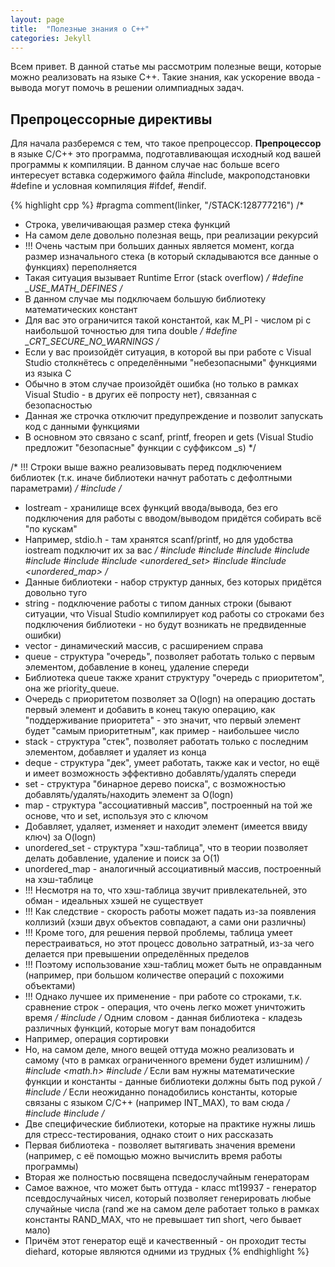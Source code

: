 ```yaml
---
layout: page
title:  "Полезные знания о C++"
categories: Jekyll
---
```

Всем привет. В данной статье мы рассмотрим полезные вещи, которые можно реализовать на языке C++. Такие знания, как ускорение ввода - вывода могут помочь в решении олимпиадных задач.

## Препроцессорные директивы
Для начала разберемся с тем, что такое препроцессор. **Препроцессор** в языке C/C++ это программа, подготавливающая исходный код вашей программы к компиляции. В данном случае нас больше всего интересует вставка содержимого файла #include, макроподстановки #define и условная компиляция #ifdef, #endif.

{% highlight cpp %}
#pragma comment(linker, "/STACK:128777216")
/*
 * Строка, увеличивающая размер стека функций
 * На самом деле довольно полезная вещь, при реализации рекурсий
 * !!! Очень частым при больших данных является момент, когда размер изначального стека (в который складываются все данные о функциях) переполняется
 * Такая ситуация вызывает Runtime Error (stack overflow)
*/
#define _USE_MATH_DEFINES
/*
 * В данном случае мы подключаем большую библиотеку математических констант
 * Для вас это ограничится такой константой, как M_PI - числом pi с наибольшой точностью для типа double
*/
#define _CRT_SECURE_NO_WARNINGS
/*
 * Если у вас произойдёт ситуация, в которой вы при работе с Visual Studio столкнётесь с определёнными "небезопасными" функциями из языка C
 * Обычно в этом случае произойдёт ошибка (но только в рамках Visual Studio - в других её попросту нет), связанная с безопасностью
 * Данная же строчка отключит предупреждение и позволит запускать код с данными функциями
 * В основном это связано с scanf, printf, freopen и gets (Visual Studio предложит "безопасные" функции с суффиксом _s)
*/
 
/* !!! Строки выше важно реализовывать перед подключением библиотек (т.к. иначе библиотеки начнут работать с дефолтными параметрами) */
#include <iostream>
/*
 * Iostream - хранилище всех функций ввода/вывода, без его подключения для работы с вводом/выводом придётся собирать всё "по кускам"
 * Например, stdio.h - там хранятся scanf/printf, но для удобства iostream подключит их за вас
*/
#include <string>
#include <vector>
#include <queue>
#include <stack>
#include <deque>
#include <set>
#include <unordered_set>
#include <map>
#include <unordered_map>
/*
 * Данные библиотеки - набор структур данных, без которых придётся довольно туго
 * string - подключение работы с типом данных строки (бывают ситуации, что Visual Studio компилирует код работы со строками без подключения библиотеки - но будут возникать не предвиденные ошибки)
 * vector - динамический массив, с расширением справа
 * queue - структура "очередь", позволяет работать только с первым элементом, добавление в конец, удаление спереди
 * Библиотека queue также хранит структуру "очередь с приоритетом", она же priority_queue.
 * Очередь с приоритетом позволяет за O(logn) на операцию достать первый элемент и добавить в конец такую операцию, как "поддерживание приоритета" - это значит, что первый элемент будет "самым приоритетным", как пример - наибольшее число
 * stack - структура "стек", позволяет работать только с последним элементом, добавляет и удаляет из конца
 * deque - структура "дек", умеет работать, также как и vector, но ещё и имеет возможность эффективно добавлять/удалять спереди
 * set - структура "бинарное дерево поиска", с возможностью добавлять/удалять/находить элемент за O(logn)
 * map - структура "ассоциативный массив", построенный на той же основе, что и set, используя это с ключом
 * Добавляет, удаляет, изменяет и находит элемент (имеется ввиду ключ) за O(logn)
 * unordered_set - структура "хэш-таблица", что в теории позволяет делать добавление, удаление и поиск за O(1)
 * unordered_map - аналогичный ассоциативный массив, построенный на хэш-таблице
 * !!! Несмотря на то, что хэш-таблица звучит привлекательней, это обман - идеальных хэшей не существует
 * !!! Как следствие - скорость работы может падать из-за появления коллизий (хэши двух объектов совпадают, а сами они различны)
 * !!! Кроме того, для решения первой проблемы, таблица умеет перестраиваться, но этот процесс довольно затратный, из-за чего делается при превышении определённых пределов
 * !!! Поэтому использование хэш-таблиц может быть не оправданным (например, при большом количестве операций с похожими объектами)
 * !!! Однако лучшее их применение - при работе со строками, т.к. сравнение строк - операция, что очень легко может уничтожить время
*/
#include <algorithm>
/* Одним словом - данная библиотека - кладезь различных функций, которые могут вам понадобится
 * Например, операция сортировки
 * Но, на самом деле, много вещей оттуда можно реализовать и самому (что в рамках ограниченного времени будет излишним)
*/
#include <math.h>
#include <cmath>
/* Если вам нужны математические функции и константы - данные библиотеки должны быть под рукой */
#include <climits>
/* Если неожиданно понадобились константы, которые связаны с языком C/C++ (например INT_MAX), то вам сюда */
#include <ctime>
#include <random>
/*
 * Две специфические библиотеки, которые на практике нужны лишь для стресс-тестирования, однако стоит о них рассказать
 * Первая библиотека - позволяет вытягивать значения времени (например, с её помощью можно вычислить время работы программы)
 * Вторая же полностью посвящена псведослучайным генераторам
 * Самое важное, что может быть оттуда - класс mt19937 - генератор псевдослучайных чисел, который позволяет генерировать любые случайные числа (rand же на самом деле работает только в рамках константы RAND_MAX, что не превышает тип short, чего бывает мало)
 * Причём этот генератор ещё и качественный - он проходит тесты diehard, которые являются одними из трудных
{% endhighlight %}
